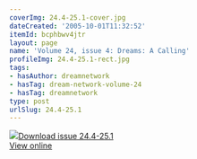 ```yaml
---
coverImg: 24.4-25.1-cover.jpg
dateCreated: '2005-10-01T11:32:52'
itemId: bcphbwv4jtr
layout: page
name: 'Volume 24, issue 4: Dreams: A Calling'
profileImg: 24.4-25.1-rect.jpg
tags:
- hasAuthor: dreamnetwork
- hasTag: dream-network-volume-24
- hasTag: dreamnetwork
type: post
urlSlug: 24.4-25.1
---
```

<img class="card-journal-img" src="../images/24.4-25.1-rect.jpg"/><a href="../files/pdfs/Volume_24/24.4-25.1_dreams_a_calling.pdf" download="">Download issue 24.4-25.1</a><br><a href="../files/pdfs/Volume_24/24.4-25.1_dreams_a_calling.pdf">View online</a>